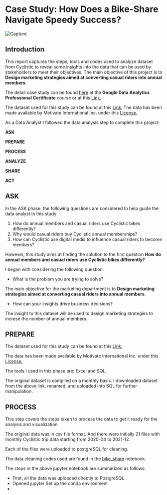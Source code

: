 # Case Study: How Does a Bike-Share Navigate Speedy Success?
![Capture](https://user-images.githubusercontent.com/98782609/152880971-c961c005-6dfa-4583-be25-11560b59982a.JPG)


## Introduction

This report captures the steps, tools and codes used to analyze dataset from Cyclistic to reveal some insights into the data that can be used by stakeholders to meet their objectives.
The main objective of this project is to **Design marketing strategies aimed at converting casual riders into annual members**.

The detail case study can be found [here](https://www.coursera.org/learn/google-data-analytics-capstone/supplement/7PGIT/case-study-1-how-does-a-bike-share-navigate-speedy-success) at the **Google Data Analytics Professional Certificate** course or at this [Link.](https://d18ky98rnyall9.cloudfront.net/aacF81H_TsWnBfNR_x7FIg_36299b28fa0c4a5aba836111daad12f1_DAC8-Case-Study-1.pdf?Expires=1644364800&Signature=R56OjAyx9ZGBJPJEBLihJv0~vicHKxREKbY8K5iqEt1-Pf36-7oCE24uREWPN6SuLSp6rtKH66zK7BNZYUPj02wTf-RMP8byTma0yubDh~8-mtozlvCU5kQVDLZfQTHBb-5jn3qJCf5TF0iofrqTWar5iI39U10qWEzerJ7ehLg_&Key-Pair-Id=APKAJLTNE6QMUY6HBC5A)

The dataset used for this study can be found at this [Link.](https://divvy-tripdata.s3.amazonaws.com/index.html) The data has been made available by
Motivate International Inc. under this [License.](https://ride.divvybikes.com/data-license-agreement)


As a Data Analyst I followed the data analysis step to complete this project:

**ASK**

**PREPARE**

**PROCESS**

**ANALYZE**

**SHARE**

**ACT**




## **ASK**
In the ASK phase, the following questions are considered to help guide the data analyst in this study
1. How do annual members and casual riders use Cyclistic bikes differently?
2. Why would casual riders buy Cyclistic annual memberships?
3. How can Cyclistic use digital media to influence casual riders to become members?

However, this study aims at finding the solution to the first question **How do annual members and casual riders use Cyclistic bikes differently?**

I began with considering the following question:
-  What is the problem you are trying to solve?

The main objective for the marketing department is to **Design marketing strategies aimed at converting casual riders into annual members**.

-  How can your insights drive business decisions?

The insight to this dataset will be used to design marketing strategies to increse the number of annual members.




## **PREPARE**

The dataset used for this study can be found at this [Link.](https://divvy-tripdata.s3.amazonaws.com/index.html) 

The data has been made available by Motivate International Inc. under this [License.](https://ride.divvybikes.com/data-license-agreement)

The tools I used in this phase are: Excel and SQL.

The original dataset is compiled on a monthly basis. I downloaded dataset from the above link, renamed, and uploaded into SQL for further manipulation.



## **PROCESS**

This step covers the steps taken to process the data to get it ready for the analysis and visualization.

The original data was in csv file format. And there were initially 21 files with monthly Cyclistic trip data starting from 2020-04 to 2021-12.

Each of the files were uploaded to postgreSQL for cleaning.

The data cleaning codes used are found in the [bike_share](bike_share.ipynb) notebook.

The steps in the above jupyter notebook are summarized as follows:

- First, all the data was uploaded directly to PostgreSQL.
- Opened jupyter Set up the conda environment
- 



